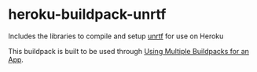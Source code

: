 heroku-buildpack-unrtf
===========================
Includes the libraries to compile and setup [unrtf](https://www.gnu.org/software/unrtf/) for use on Heroku

This buildpack is built to be used through [Using Multiple Buildpacks for an App](https://devcenter.heroku.com/articles/using-multiple-buildpacks-for-an-app).
